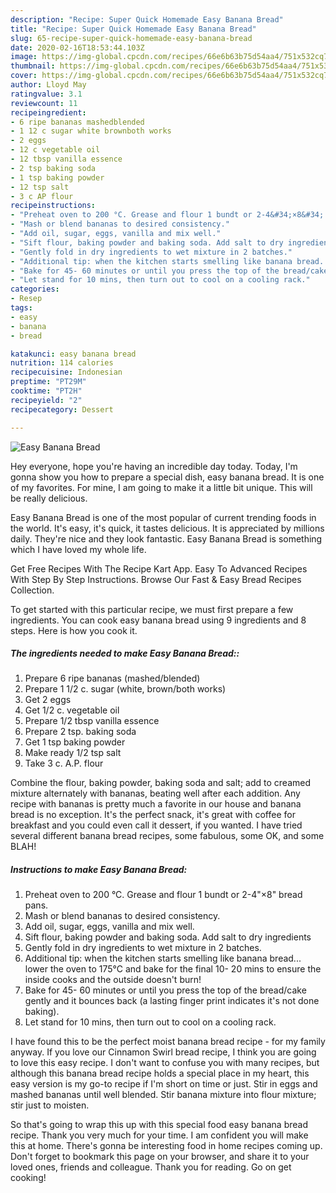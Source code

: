 ```yaml
---
description: "Recipe: Super Quick Homemade Easy Banana Bread"
title: "Recipe: Super Quick Homemade Easy Banana Bread"
slug: 65-recipe-super-quick-homemade-easy-banana-bread
date: 2020-02-16T18:53:44.103Z
image: https://img-global.cpcdn.com/recipes/66e6b63b75d54aa4/751x532cq70/easy-banana-bread-recipe-main-photo.jpg
thumbnail: https://img-global.cpcdn.com/recipes/66e6b63b75d54aa4/751x532cq70/easy-banana-bread-recipe-main-photo.jpg
cover: https://img-global.cpcdn.com/recipes/66e6b63b75d54aa4/751x532cq70/easy-banana-bread-recipe-main-photo.jpg
author: Lloyd May
ratingvalue: 3.1
reviewcount: 11
recipeingredient:
- 6 ripe bananas mashedblended
- 1 12 c sugar white brownboth works
- 2 eggs
- 12 c vegetable oil
- 12 tbsp vanilla essence
- 2 tsp baking soda
- 1 tsp baking powder
- 12 tsp salt
- 3 c AP flour
recipeinstructions:
- "Preheat oven to 200 °C. Grease and flour 1 bundt or 2-4&#34;×8&#34; bread pans."
- "Mash or blend bananas to desired consistency."
- "Add oil, sugar, eggs, vanilla and mix well."
- "Sift flour, baking powder and baking soda. Add salt to dry ingredients"
- "Gently fold in dry ingredients to wet mixture in 2 batches."
- "Additional tip: when the kitchen starts smelling like banana bread... lower the oven to 175°C and bake for the final 10- 20 mins to ensure the inside cooks and the outside doesn&#39;t burn!"
- "Bake for 45- 60 minutes or until you press the top of the bread/cake gently and it bounces back (a lasting finger print indicates it&#39;s not done baking)."
- "Let stand for 10 mins, then turn out to cool on a cooling rack."
categories:
- Resep
tags:
- easy
- banana
- bread

katakunci: easy banana bread
nutrition: 114 calories
recipecuisine: Indonesian
preptime: "PT29M"
cooktime: "PT2H"
recipeyield: "2"
recipecategory: Dessert

---
```



![Easy Banana Bread](https://img-global.cpcdn.com/recipes/66e6b63b75d54aa4/751x532cq70/easy-banana-bread-recipe-main-photo.jpg)

Hey everyone, hope you're having an incredible day today. Today, I'm gonna show you how to prepare a special dish, easy banana bread. It is one of my favorites. For mine, I am going to make it a little bit unique. This will be really delicious.

Easy Banana Bread is one of the most popular of current trending foods in the world. It's easy, it's quick, it tastes delicious. It is appreciated by millions daily. They're nice and they look fantastic. Easy Banana Bread is something which I have loved my whole life.

Get Free Recipes With The Recipe Kart App. Easy To Advanced Recipes With Step By Step Instructions. Browse Our Fast &amp; Easy Bread Recipes Collection.


To get started with this particular recipe, we must first prepare a few ingredients. You can cook easy banana bread using 9 ingredients and 8 steps. Here is how you cook it.

##### The ingredients needed to make Easy Banana Bread::

1. Prepare 6 ripe bananas (mashed/blended)
1. Prepare 1 1/2 c. sugar (white, brown/both works)
1. Get 2 eggs
1. Get 1/2 c. vegetable oil
1. Prepare 1/2 tbsp vanilla essence
1. Prepare 2 tsp. baking soda
1. Get 1 tsp baking powder
1. Make ready 1/2 tsp salt
1. Take 3 c. A.P. flour


Combine the flour, baking powder, baking soda and salt; add to creamed mixture alternately with bananas, beating well after each addition. Any recipe with bananas is pretty much a favorite in our house and banana bread is no exception. It&#39;s the perfect snack, it&#39;s great with coffee for breakfast and you could even call it dessert, if you wanted. I have tried several different banana bread recipes, some fabulous, some OK, and some BLAH! 

##### Instructions to make Easy Banana Bread:

1. Preheat oven to 200 °C. Grease and flour 1 bundt or 2-4&#34;×8&#34; bread pans.
1. Mash or blend bananas to desired consistency.
1. Add oil, sugar, eggs, vanilla and mix well.
1. Sift flour, baking powder and baking soda. Add salt to dry ingredients
1. Gently fold in dry ingredients to wet mixture in 2 batches.
1. Additional tip: when the kitchen starts smelling like banana bread... lower the oven to 175°C and bake for the final 10- 20 mins to ensure the inside cooks and the outside doesn&#39;t burn!
1. Bake for 45- 60 minutes or until you press the top of the bread/cake gently and it bounces back (a lasting finger print indicates it&#39;s not done baking).
1. Let stand for 10 mins, then turn out to cool on a cooling rack.


I have found this to be the perfect moist banana bread recipe - for my family anyway. If you love our Cinnamon Swirl bread recipe, I think you are going to love this easy recipe. I don&#39;t want to confuse you with many recipes, but although this banana bread recipe holds a special place in my heart, this easy version is my go-to recipe if I&#39;m short on time or just. Stir in eggs and mashed bananas until well blended. Stir banana mixture into flour mixture; stir just to moisten. 

So that's going to wrap this up with this special food easy banana bread recipe. Thank you very much for your time. I am confident you will make this at home. There's gonna be interesting food in home recipes coming up. Don't forget to bookmark this page on your browser, and share it to your loved ones, friends and colleague. Thank you for reading. Go on get cooking!
